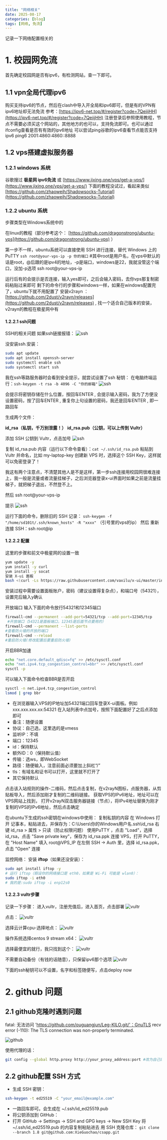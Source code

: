```yaml
---
title: "网络相关"
date: 2025-08-17
categories: [blog]
tags: [网络, 免流]
---
```


记录一下网络配置相关的

# 1. 校园网免流

首先确定校园网是否有ipv6，有检测网站，查一下即可。

## 1.1 vpn全局代理ipv6

购买支持ipv6的节点，然后在clash中导入开全局和ipv6即可，但是有的VPN有ipv6地址却无法免流
参考：[https://ipv6-net.top/#/register?code=7QeiijHH](https://ipv6-net.top/#/register?code=7QeiijHH)
注册登录后参照使用教程，节点不需要必须买这个网站的，其他地方的也可以，支持免流即可。也可以通过ifconfig查看是否有有效的ipv6地址
可以尝试ping谷歌的ipv6查看节点能否支持ipv6
ping6 2001:4860:4860::8888

## 1.2 vps搭建虚拟服务器

### 1.2.1 windows 系统

谷歌搜过 **极星网 ipv6免流**   或  [https://www.jixing.one/vps/get-a-vps/](https://www.jixing.one/vps/get-a-vps/)
下面的教程没试过，看起来类似[https://github.com/zhaoweih/Shadowsocks-Tutorial](https://github.com/zhaoweih/Shadowsocks-Tutorial)

### 1.2.2 ubuntu 系统

步骤类型在Windows系统中的

在linux的教程（部分参考这个： [https://github.com/dragonstrong/ubuntu-vps](https://github.com/dragonstrong/ubuntu-vps) ）

第一步不一样，ubuntu系统可以直接使用 SSH 进行连接，替代 Windows 上的 PuTTY
`ssh root@your-vps-ip -p 你的端口`         #其中root是用户名，在vps中默认的话是root，@后跟的是ipv4的地址，-p是端口，windows是22，我就没管这个端口，没加-p选项
ssh root@your-vps-ip

运行后有的会提示是否连接，输入yes即可，之后会输入密码，去你vps那复制密码粘贴过来即可
剩下的命令行的步骤和windows一样，如果在windows配置完了，ubuntu下就不用配置了
安装v2rayn ： [https://github.com/2dust/v2rayn/releases](https://github.com/2dust/v2rayn/releases) , 找一个适合自己版本的安装，v2rayn的教程在极星网中有

#### 1.2.2.1 ssh问题

SSH的相关问题
如果ssh链接报错：
![ssh](/assets/images/免流_image7.png)

没安装ssh.安装：
```bash
sudo apt update
sudo apt install openssh-server
sudo systemctl enable ssh
sudo systemctl start ssh
```

我在ssh等路服务器时会看到安全提示，就尝试设置了ssh 秘钥：
在电脑终端运行：`ssh-keygen -t rsa -b 4096 -C "你的邮箱"`
![ssh](/assets/images/免流_image8.png)

会提示将密钥存储在什么位置，按回车ENTER , 会提示输入密码，我为了方便没设置密码，按了回车ENTER , 重复你上句设置的密码，我还是回车ENTER , 即一路回车

生成两个文件：

**id_rsa（私钥，千万别泄露！）**
**id_rsa.pub（公钥，可以上传到 Vultr）**

添加 SSH 公钥到 Vultr，点击加号
![ssh](/assets/images/免流_image9.png)

复制 id_rsa.pub 内容（运行以下命令查看）：`cat ~/.ssh/id_rsa.pub`
粘贴到 Vultr 并命名，比如 my-laptop-key
创建新 VPS 时，选择这个 SSH Key，这样就可以免密登录了！

我这有两个注意点，不清楚其他人是不是这样，第一步ssh连接用校园网很难连接上，我一般是流量或者流量挂梯子，之后浏览器登录x-ui界面时如果之前是流量挂梯子，就把梯子退出，不然登不上。

然后
ssh root@your-vps-ip

提示
![ssh](/assets/images/免流_image10.png)

运行下面的命令，删除旧的 SSH 记录：
`ssh-keygen -f "/home/sd101t/.ssh/known_hosts" -R "xxxx"`   （引号里的vps的ip）
然后 重新连接 SSH：ssh root@ip

#### 1.2.2.2 配置

这里的步骤和前文中极星网的设置一致

```bash
yum update -y
yum install -y curl
yum install -y socat
安装 X-ui 面板
bash <(curl -Ls https://raw.githubusercontent.com/vaxilu/x-ui/master/install.sh)
```
安装过程中需要设置面板账户，密码（建议设置得复杂点），和端口号（54321），设置完后输入y确认

开放端口
输入下面的命令放行54321和12345端口
```bash
firewall-cmd --permanent --add-port=54321/tcp --add-port=12345/tcp
 #开放端口（54321是面板端口，12345是后面节点要用的）
firewall-cmd --permanent --list-ports 
#查看防火墙的开放的端口
firewall-cmd --reload 
#重启防火墙(修改配置后要重启防火墙)
```
开启BBR加速
```bash
echo "net.core.default_qdisc=fq" >> /etc/sysctl.conf
echo "net.ipv4.tcp_congestion_control=bbr" >> /etc/sysctl.conf
sysctl -p
```
可以输入下面命令检查BBR是否开启
```bash
sysctl -n net.ipv4.tcp_congestion_control
lsmod | grep bbr
```
-  在浏览器输入VPS的IP地址加54321端口回车登录X-ui面板。例如 xxx.xxx.xxx.xx:54321
在入站列表中点加号，按照下面配置好了之后点添加即可
- 备注：随便设置
- 协议：自己选，这里选的是vmess
- 监听IP：不填
- 端口：12345
- id：保持默认
- 额外ID：0（保持默认值）
- 传输：选ws，即WebSocket
- 路径：随便输入，注意前面必须要加上斜杠“/”
- tls：有域名和证书可以打开，这里就不打开了
- 其它保持默认

点击该入站规则的操作-二维码，然后点击复制，在v2rayN图标，点服务器，从剪贴板导入，然后添加刚才复制的二维码链接。
获取VPS的IPv6地址，地址可以在VPS网站上找到，
打开v2rayN双击服务器链接（节点），将IPv4地址替换为刚才复制的VPS的IPv6地址，然后点击确定



在ubuntu下生成的ssh密钥在windows中使用：
复制私钥的内容
在 Windows 打开 记事本，粘贴进去，并保存为：C:\Users\你的Windows用户名\.ssh\id_rsa
右键 id_rsa > 属性 > 只读（防止权限问题）
使用PuTTY ，点击 "Load"，选择 id_rsa，点击 "Save private key"，保存为 id_rsa.ppk
连接 VPS，打开 PuTTY，在 "Host Name" 填入 root@VPS_IP
在左侧 SSH -> Auth 里，选择 id_rsa.ppk，点击 "Open" 连接


监控网络：
安装 **iftop**（如果还没安装）：
```bash
sudo apt install iftop -y
# 运行 iftop（假设你的网络接口是 eth0，如果是 Wi-Fi 可能是 wlan0）：
sudo iftop -i eth0
# 我的是:sudo iftop -i enp12s0
```


#### 1.2.2.3 vultr步骤

记录一下步骤：
进入vultr，注册充值后，进入首页，点击部署
![vultr](/assets/images/免流_image1.png)

点击：
![vultr](/assets/images/免流_image2.png)

选择云计算cpu-选择地点：
![vultr](/assets/images/免流_image3.png)

操作系统选择centos 9 stream x64：
![vultr](/assets/images/免流_image4.png)

选择最便宜的就行，我只找到这个：
![vultr](/assets/images/免流_image5.png)

不需要自动备份（有钱的话随意），只保留ipv6那个选项
![vultr](/assets/images/免流_image6.png)

下面的ssh秘钥可以不设置，名字和标签随便写，点击deploy now

# 2. github 问题

## 2.1 github克隆时遇到问题
fatal: 无法访问 'https://github.com/ouguangjun/Leg-KILO.git/'：GnuTLS recv error (-110): The TLS connection was non-properly terminated.

![github](/assets/images/github_网络_image1.png)

使用代理的话：
```bash
git config --global http.proxy http://your_proxy_address:port #改为自己的代理端口号和网址
```

## 2.2 github配置 SSH 方式

- 生成 SSH 密钥：
```bash
ssh-keygen -t ed25519 -C "your_email@example.com"
```
- 一路回车即可。会生成在 ~/.ssh/id_ed25519.pub
- 将公钥添加到 GitHub：
- 打开 GitHub → Settings → SSH and GPG keys → New SSH Key
将 ~/.ssh/id_ed25519.pub 的内容复制粘贴进去
用 SSH 克隆仓库： `git clone --branch 1.8 git@github.com:XieGuochao/csapp.git`

